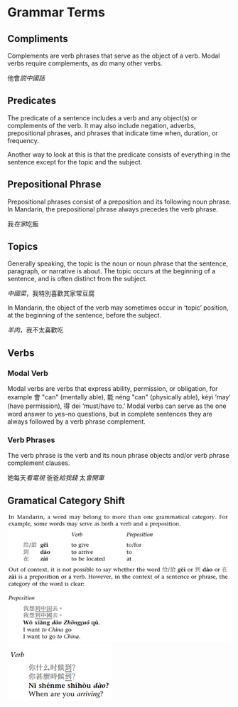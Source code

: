 # Grammar Terms

## Compliments

Complements are verb phrases that serve as the object of a verb. Modal verbs require
complements, as do many other verbs.

他會*説中國話*

## Predicates

The predicate of a sentence includes a verb and any object(s) or complements of the verb. It may also include negation, adverbs, prepositional phrases, and phrases that indicate time when, duration, or frequency.

Another way to look at this is that the predicate consists of everything in the sentence except for the topic and the subject.

## Prepositional Phrase

Prepositional phrases consist of a preposition and its following noun phrase. In
Mandarin, the prepositional phrase always precedes the verb phrase.

我*在家*吃飯

## Topics

Generally speaking, the topic is the noun or noun phrase that the sentence, paragraph,
or narrative is about. The topic occurs at the beginning of a sentence, and is often
distinct from the subject.

*中國菜*，我特別喜歡其家常豆腐

In Mandarin, the object of the verb may sometimes occur in ‘topic’ position, at the
beginning of the sentence, before the subject.

*羊肉*，我不太喜歡吃

## Verbs

### Modal Verb

Modal verbs are verbs that express ability, permission, or obligation, for example
會 "can" (mentally able), 能 néng "can" (physically able),  kéyi ‘may’ (have
permission),  得 dei ‘must/have to.’ Modal verbs can serve as the one word answer to
yes–no questions, but in complete sentences they are always followed by a verb
phrase complement.

### Verb Phrases

The verb phrase is the verb and its noun phrase objects and/or verb phrase complement clauses.

她每天*看電視*
爸爸*給我錢*
太*會開車*

## Gramatical Category Shift

![](images/2020-12-18-13-15-00.png)
![](images/2020-12-18-13-15-50.png)
